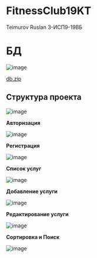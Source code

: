 # FitnessClub19KT
Teimurov Ruslan 3-ИСП9-19ВБ

<h1>БД</h1>

![image](https://user-images.githubusercontent.com/114442750/218548667-8b80624d-3d41-4f21-b167-faba13b2354d.png)

[db.zip](https://github.com/Zizyyy/FitnessClub19KT/files/10995769/db.zip)

<h2>Структура проекта</h2>

![image](https://user-images.githubusercontent.com/114442750/218549009-957c028c-d1b0-4a1b-9979-8084b03aa79f.png)

<p><b>Авторизация</b></p>

![image](https://user-images.githubusercontent.com/114442750/218549216-13823fac-89dc-4aae-a29e-658789275e42.png)

<p><b>Регистрация</b></p>

![image](https://user-images.githubusercontent.com/114442750/221625990-15879a67-9e4f-46ee-b2df-a3f7a4459cf8.png)

<p><b>Список услуг</b></p>

![image](https://user-images.githubusercontent.com/114442750/221626173-9dc6c3b1-984c-4747-9d1a-4a06ae3357e9.png)

<p><b>Добавление услуги</b></p>

![image](https://user-images.githubusercontent.com/114442750/221626311-23479a97-1b98-4898-9fb7-6b0f4ba6761d.png)

<p><b>Редактирование услуги</b></p>

![image](https://user-images.githubusercontent.com/114442750/221626445-6542b705-e543-4c98-81df-a52270f04441.png)

<p><b>Сортировка и Поиск</b></p>

![image](https://user-images.githubusercontent.com/114442750/224550666-fabf2b41-c782-42d2-88cd-9177a851c5ba.png)
